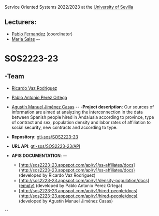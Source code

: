 Service Oriented Systems 2022/2023 at the [University of Sevilla](https://www.us.es)

Lecturers:
--
 - [Pablo Fernandez](https://github.com/pafmon) (coordinator)
 - [Maria Salas](https://github.com/msurbano)
--

# SOS2223-23

-**Team**
--
  - [Ricardo Vaz Rodriguez](https://github.com/ricardovrodri)
  - [Pablo Antonio Perez Ortega](https://github.com/PabPerOrt1)
  - [Agustín Manuel Jiménez Casas](https://github.com/agujimcas)
--
-**Project description**: Our sources of information are aimed at analyzing the interconnection in the data between Spanish people hired in Andalusia according to province, type of contract and sex, population density and labor rates of affiliation to social security, new contracts and according to type.

- **Repository**: [gti-sos/SOS2223-23](https://github.com/gti-sos/SOS2223-23)

- **URL API**: [gti-sos/SOS2223-23/API](https://sos2223-23.ew.r.appspot.com)

- **APIS DOCUMENTATION**: 
--
  - [http://sos2223-23.appspot.com/api/v1/ss-affiliates/docs](http://sos2223-23.appspot.com/api/v1/ss-affiliates/docs)  (developed by Ricardo Vaz Rodriguez)
  - [http://sos2223-23.appspot.com/api/v1/density-population/docs](empty) (developed by Pablo Antonio Perez Ortega)
  - [http://sos2223-23.appspot.com/api/v1/hired-people/docs](http://sos2223-23.appspot.com/api/v1/hired-people/docs) (developed by Agustín Manuel Jiménez Casas)

--

